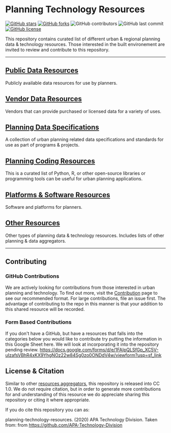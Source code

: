 # Planning Technology Resources
[![GitHub stars](https://img.shields.io/github/stars/APA-Technology-Division/planning-technology-resources)](https://github.com/APA-Technology-Division/planning-technology-resources/stargazers)
[![GitHub forks](https://img.shields.io/github/forks/APA-Technology-Division/planning-technology-resources)](https://github.com/APA-Technology-Division/planning-technology-resources)
![GitHub contributors](https://img.shields.io/github/contributors/APA-Technology-Division/planning-technology-resources)
![GitHub last commit](https://img.shields.io/github/last-commit/APA-Technology-Division/planning-technology-resources)
[![GitHub license](https://img.shields.io/github/license/APA-Technology-Division/planning-technology-resources)](https://github.com/APA-Technology-Division/planning-technology-resources/blob/main/LICENSE)

This repository contains curated list of different urban & regional planning data &amp; technology resources. Those interested in the built environement are invited to review and contribute to this repository.

---

## [Public Data Resources](./resource_pages/PublicDataResources.md)
Publicly available data resources for use by planners. 

## [Vendor Data Resources](./resource_pages/VendorDataResources.md)
Vendors that can provide purchased or licensed data for a variety of uses. 

## [Planning Data Specifications](./resource_pages/PlanningDataSpecifications.md)
A collection of urban planning related data specifications and standards for use as part of programs & projects. 

## [Planning Coding Resources](./resource_pages/PlanningCodingResources.md)
This is a curated list of Python, R, or other open-source libraries or programming tools can be useful for urban planning applications. 

## [Platforms & Software Resources](./resource_pages/PlatformsSoftwareResources.md)
Software and platforms for planners. 

## [Other Resources](./resource_pages/OtherResources.md)
Other types of planning data & technology resources. Includes lists of other planning & data aggregators. 

---
## Contributing

### GitHub Contributions
We are actively looking for contributions from those interested in urban planning and technology. To find out more, visit the [Contribution](./CONTRIBUTING.md) page to see our recommended format. For large contributions, file an issue first. The advantage of contributing to the repo in this manner is that your addition to this shared resource will be recorded. 

### Form Based Contributions
If you don't have a GitHub, but have a resources that falls into the categories below you would like to contribute try putting the information in this Google Sheet here. We will look at incorporating it into the repository pending review. 
https://docs.google.com/forms/d/e/1FAIpQLSfGp_XC5V-uIzafsVBhR4xKX9YhgNOz22w84Sg0zo0ONDdV4w/viewform?usp=sf_link

## License & Citation
Similar to other [resources aggregators](./resource_pages/OtherResources.md), this repository is released into CC 1.0. We do not require citation, but in order to generate more contributions for and understanding of this resource we do appreciate sharing this repository or citing it where appropriate. 


If you do cite this repository you can as: 

planning-technology-resources. (2020) APA Technology Division. Taken from: from https://github.com/APA-Technology-Division
